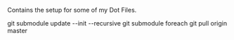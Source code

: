 Contains the setup for some of my Dot Files.


git submodule update --init --recursive
git submodule foreach git pull origin master

